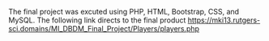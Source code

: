 The final project was excuted using PHP, HTML, Bootstrap, CSS, and MySQL.
The following link directs to the final product https://mki13.rutgers-sci.domains/MI_DBDM_Final_Project/Players/players.php
